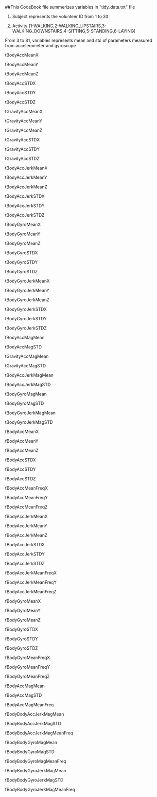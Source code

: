 ##This CodeBook file summerizes variables in "tidy_data.txt" file

1. Subject represents the volunteer ID from 1 to 30

2. Activity (1-WALKING,2-WALKING_UPSTAIRS,3-WALKING_DOWNSTAIRS,4-SITTING,5-STANDING,6-LAYING)

From 3 to 81, variables represents mean and std of parameters measured from accelerometer and gyroscope 

tBodyAccMeanX

tBodyAccMeanY

tBodyAccMeanZ

tBodyAccSTDX

tBodyAccSTDY

tBodyAccSTDZ

tGravityAccMeanX

tGravityAccMeanY

tGravityAccMeanZ

tGravityAccSTDX

tGravityAccSTDY

tGravityAccSTDZ

tBodyAccJerkMeanX

tBodyAccJerkMeanY

tBodyAccJerkMeanZ

tBodyAccJerkSTDX

tBodyAccJerkSTDY

tBodyAccJerkSTDZ

tBodyGyroMeanX

tBodyGyroMeanY

tBodyGyroMeanZ

tBodyGyroSTDX

tBodyGyroSTDY

tBodyGyroSTDZ

tBodyGyroJerkMeanX

tBodyGyroJerkMeanY

tBodyGyroJerkMeanZ

tBodyGyroJerkSTDX

tBodyGyroJerkSTDY

tBodyGyroJerkSTDZ

tBodyAccMagMean

tBodyAccMagSTD

tGravityAccMagMean

tGravityAccMagSTD

tBodyAccJerkMagMean

tBodyAccJerkMagSTD

tBodyGyroMagMean

tBodyGyroMagSTD

tBodyGyroJerkMagMean

tBodyGyroJerkMagSTD

fBodyAccMeanX

fBodyAccMeanY

fBodyAccMeanZ

fBodyAccSTDX

fBodyAccSTDY

fBodyAccSTDZ

fBodyAccMeanFreqX

fBodyAccMeanFreqY

fBodyAccMeanFreqZ

fBodyAccJerkMeanX

fBodyAccJerkMeanY

fBodyAccJerkMeanZ

fBodyAccJerkSTDX

fBodyAccJerkSTDY

fBodyAccJerkSTDZ

fBodyAccJerkMeanFreqX

fBodyAccJerkMeanFreqY

fBodyAccJerkMeanFreqZ

fBodyGyroMeanX

fBodyGyroMeanY

fBodyGyroMeanZ

fBodyGyroSTDX

fBodyGyroSTDY

fBodyGyroSTDZ

fBodyGyroMeanFreqX

fBodyGyroMeanFreqY

fBodyGyroMeanFreqZ

fBodyAccMagMean

fBodyAccMagSTD

fBodyAccMagMeanFreq

fBodyBodyAccJerkMagMean

fBodyBodyAccJerkMagSTD

fBodyBodyAccJerkMagMeanFreq

fBodyBodyGyroMagMean

fBodyBodyGyroMagSTD

fBodyBodyGyroMagMeanFreq

fBodyBodyGyroJerkMagMean

fBodyBodyGyroJerkMagSTD

fBodyBodyGyroJerkMagMeanFreq
